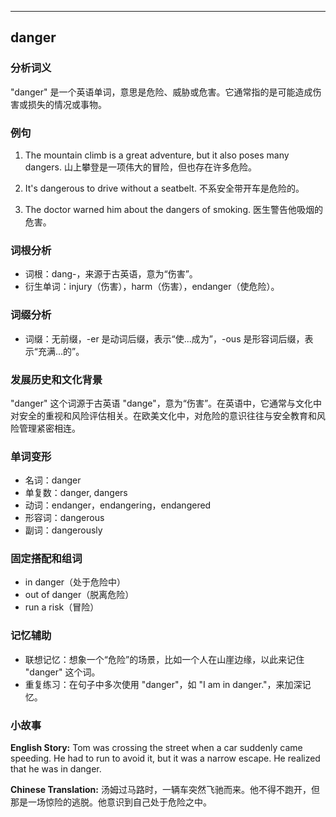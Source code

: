 
---------------
## danger
### 分析词义
"danger" 是一个英语单词，意思是危险、威胁或危害。它通常指的是可能造成伤害或损失的情况或事物。

### 例句
1. The mountain climb is a great adventure, but it also poses many dangers.
   山上攀登是一项伟大的冒险，但也存在许多危险。

2. It's dangerous to drive without a seatbelt.
   不系安全带开车是危险的。

3. The doctor warned him about the dangers of smoking.
   医生警告他吸烟的危害。

### 词根分析
- 词根：dang-，来源于古英语，意为“伤害”。
- 衍生单词：injury（伤害），harm（伤害），endanger（使危险）。

### 词缀分析
- 词缀：无前缀，-er 是动词后缀，表示“使...成为”，-ous 是形容词后缀，表示“充满...的”。

### 发展历史和文化背景
"danger" 这个词源于古英语 "dange"，意为“伤害”。在英语中，它通常与文化中对安全的重视和风险评估相关。在欧美文化中，对危险的意识往往与安全教育和风险管理紧密相连。

### 单词变形
- 名词：danger
- 单复数：danger, dangers
- 动词：endanger，endangering，endangered
- 形容词：dangerous
- 副词：dangerously

### 固定搭配和组词
- in danger（处于危险中）
- out of danger（脱离危险）
- run a risk（冒险）

### 记忆辅助
- 联想记忆：想象一个“危险”的场景，比如一个人在山崖边缘，以此来记住 "danger" 这个词。
- 重复练习：在句子中多次使用 "danger"，如 "I am in danger."，来加深记忆。

### 小故事
**English Story:**
Tom was crossing the street when a car suddenly came speeding. He had to run to avoid it, but it was a narrow escape. He realized that he was in danger.

**Chinese Translation:**
汤姆过马路时，一辆车突然飞驰而来。他不得不跑开，但那是一场惊险的逃脱。他意识到自己处于危险之中。


